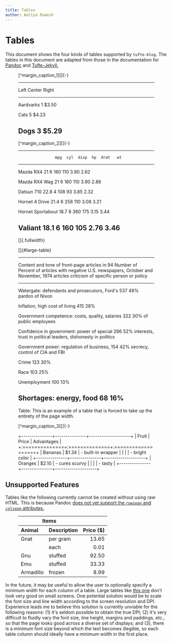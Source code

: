 ```yaml
---
title: Tables
author: Aditya Ramesh
---
```


# Tables

This document shows the four kinds of tables supported by `tufte-blog`. The tables in this document
are adapted from those in the documentation for [Pandoc][pandoc] and [Tufte-Jekyll.][tufte_jekyll]

[pandoc]: http://pandoc.org
[tufte_jekyll]: http://github.com/clayh53/tufte-jekyll

<figure>
[^margin_caption_1][]{-}

-------------------------
Left       Center   Right
--------- -------- ------
Aardvarks    1      $3.50

Cats         5      $4.23

Dogs         3      $5.29
-------------------------
</figure>

[^margin_caption_1]: This is an example of a normal table. It is capable of stretching to take up
the entirety of the text width in order to accommodate its contents.

<figure>
[^margin_caption_2][]{-}

-------------------------------------------------
                    mpg  cyl  disp  hp  drat   wt
------------------ ---- ---- ----- --- ----- ----
Mazda RX4            21    6   160 110  3.90 2.62

Mazda RX4 Wag        21    6   160 110  3.90 2.88

Datsun 710         22.8    4   108  93  3.85 2.32

Hornet 4 Drive     21.4    6   258 110  3.08 3.21

Hornet Sportabout  18.7    8   360 175  3.15 3.44

Valiant            18.1    6   160 105  2.76 3.46
-------------------------------------------------
[]{.fullwidth}
</figure>

[^margin_caption_2]: This is an example of a table that is forced to take up the entirety of the
text width.

<figure class="fullwidth">
[]{#large-table}

----------------------------------------------------------------------------------------------
Content and tone of front-page articles in 94     Number of  Percent of articles with negative
U.S. newspapers, October and November, 1974        articles    criticism of specific person or
                                                                                        policy
------------------------------------------------ ---------- ----------------------------------
Watergate: defendants and prosecutors, Ford's           537                                49%
pardon of Nixon

Inflation, high cost of living                          415                                28%

Government competence: costs, quality, salaries         322                                30%
of public employees

Confidence in government: power of special              266                                52%
interests, trust in political leaders,
dishonesty in politics

Government power: regulation of business,               154                                42%
secrecy, control of CIA and FBI

Crime                                                   123                                30%

Race                                                    103                                25%

Unemployment                                            100                                13%

Shortages: energy, food                                  68                                16%
----------------------------------------------------------------------------------------------

Table: This is an example of a table that is forced to take up the entirety of the page width.
</figure>

<figure>
[^margin_caption_3][]{-}

+---------------+---------------+--------------------+
| Fruit         | Price         | Advantages         |
+:==============+:==============+:===================+
| Bananas       | $1.34         | - built-in wrapper |
|               |               | - bright color     |
+---------------+---------------+--------------------+
| Oranges       | $2.10         | - cures scurvy     |
|               |               | - tasty            |
+---------------+---------------+--------------------+

</figure>

[^margin_caption_3]: This table was created using Pandoc's grid table syntax. It can contain
arbitrary block elements, such as paragraphs, code blocks, lists, etc. **However, it is not
compatible with the `fullwidth` class.** Neither the table nor its enclosing figure should be
assigned the `fullwidth` class.

## Unsupported Features

Tables like the following currently cannot be created without using raw HTML. This is because Pandoc
[does not yet support the `rowspan` and `colspan` attributes.][pandoc_rowspan_colspan]

<figure>
<table>
<thead>
<tr><th colspan="2" class="cmid">Items</th><th class="no-hrule"></th></tr>
<tr><th style="text-align: left">Animal</th><th style="text-align: left">Description</th><th style="text-align: right">Price ($)</th></tr>
</thead>
<tbody>
<tr><td>Gnat</td><td>per gram</td><td style="text-align: right">13.65</td></tr>
<tr><td></td><td>each</td><td style="text-align: right">0.01</td></tr>
<tr><td>Gnu</td><td>stuffed</td><td style="text-align: right">92.50</td></tr>
<tr><td>Emu</td><td>stuffed</td><td style="text-align: right">33.33</td></tr>
<tr><td>Armadillo</td><td>frozen</td><td style="text-align: right">8.99</td></tr>
</tbody>
</table>
</figure>

[pandoc_rowspan_colspan]: https://github.com/jgm/pandoc/issues/3274

In the future, it may be useful to allow the user to optionally specify a minimum width for each
column of a table. Large tables like [this one][large_table] don't look very good on small screens.
One potential solution would be to scale the font size and line width according to the screen
resolution and DPI. Experience leads me to believe this solution is currently unviable for the
following reasons: (1) it's seldom possible to obtain the true DPI; (2) it's very difficult to
fluidly vary the font size, line height, margins and paddings, etc., so that the page looks good
across a diverse set of displays; and (3), there is a minimum font size beyond which the text
becomes illegible, so each table column should ideally have a minimum width in the first place.

[large_table]: output/posts/tables/tables.html#large-table
